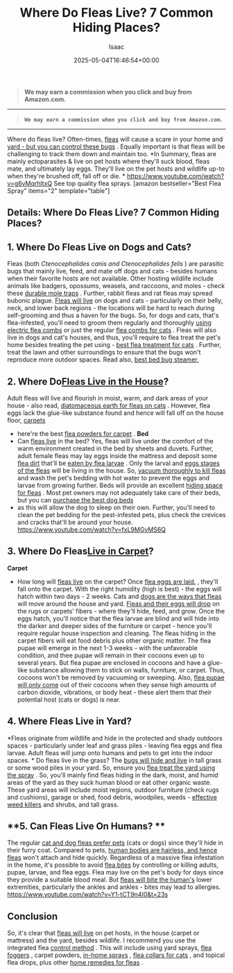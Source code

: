 ﻿---
author: Isaac
layout: post
title: Where Do Fleas Live? 7 Common Hiding Places?
date: '2025-05-04T16:46:54+00:00'
categories:
- Fleas
- Guide
tags: []
slug: /where-do-fleas-live/
lastmod: 2025-05-07T12:21:29+03:00
---
> **We may earn a commission when you click and buy from Amazon.com.**
>

---
> **`We may earn a commission when you click and buy from Amazon.com`.**
>

---

Where do fleas live? Often-times,
[fleas](https://pestpolicy.com/what-do-fleas-look-like/)
will cause a scare in your home and
[yard - but you can control these bugs](https://pestpolicy.com/best-flea-spray-for-yard/)
. Equally important is that fleas will be challenging to track them down and maintain too.
*In Summary, fleas are mainly ectoparasites & live on pet hosts where they'll suck blood, fleas mate, and ultimately lay eggs. They'll live on the pet hosts and wildlife up-to when they're brushed off, fall off or die. *
https://www.youtube.com/watch?v=g6vMqrhltxQ
See top quality flea sprays.
[amazon bestseller="Best Flea Spray" items="2" template="table"]
## Details: Where Do Fleas Live? 7 Common Hiding Places?
## 1. Where Do Fleas Live on Dogs and Cats?
Fleas (both
*Ctenocephalides canis and Ctenocephalides felis*
) are parasitic bugs that mainly live, feed, and mate off dogs and cats - besides humans when their favorite hosts are not available.
Other hosting wildlife include animals like badgers, opossums, weasels, and raccoons, and moles - check these
[durable mole traps](https://pestpolicy.com/best-mole-traps/)
. Further, rabbit fleas and rat fleas may spread bubonic plague.
[Fleas will live](https://pestpolicy.com/can-fleas-live-on-clothes/)
on dogs and cats - particularly on their belly, neck, and lower back regions - the locations will be hard to reach during self-grooming and thus a haven for the bugs.
So, for dogs and cats, that's flea-infested, you'll need to groom them regularly and thoroughly
[using electric flea combs](https://pestpolicy.com/best-electronic-flea-comb/)
or just the regular
[flea combs for cats](https://pestpolicy.com/best-flea-comb-for-cats/)
.
Fleas will also live in dogs and cat's houses, and thus, you'll require to flea treat the pet's home besides treating the pet using -
[best flea treatment for cats](https://pestpolicy.com/best-flea-treatment-for-cats/)
.
Further, treat the lawn and other surroundings to ensure that the bugs won't reproduce more outdoor spaces. Read also,
[best bed bug steamer.](https://pestpolicy.com/best-bed-bug-steamer/)
## 2. Where Do[Fleas Live in the House](https://pestpolicy.com/how-to-tell-if-you-have-fleas/)?
Adult fleas will live and flourish in moist, warm, and dark areas of your house - also read,
[diatomaceous earth for fleas on cats](https://pestpolicy.com/diatomaceous-earth-for-fleas-on-cats/)
.
However, flea eggs lack the glue-like substance found and hence will fall off on the house floor,
[carpets](https://pestpolicy.com/can-fleas-live-in-carpets/)
- here're the best
[flea powders for carpet](https://pestpolicy.com/best-flea-carpet-powder/)
.
**Bed**
- Can
[fleas live](https://pestpolicy.com/how-long-do-fleas-live-on-humans/)
in the bed? Yes, fleas will live under the comfort of the warm environment created in the bed by sheets and duvets. Further, adult female fleas may lay eggs inside the mattress and deposit some
[flea dirt](https://pestpolicy.com/what-is-flea-dirt/)
that'll be
[eaten by flea larvae](https://pestpolicy.com/what-do-flea-larvae-eat/)
.
Only the larval and
[eggs stages of the fleas](https://pestpolicy.com/does-the-dryer-kill-fleas/)
will be living in the house. So,
[vacuum thoroughly to kill fleas](https://pestpolicy.com/best-vacuum-for-fleas/)
and wash the pet's bedding with hot water to prevent the eggs and larvae from growing further.
Beds will provide an excellent
[hiding space for fleas](https://pestpolicy.com/where-do-fleas-hide/)
. Most pet owners may not adequately take care of their beds, but you can
[purchase the best dog beds](https://pestpolicy.com/best-dog-beds/)
- as this will allow the dog to sleep on their own.
Further, you'll need to clean the pet bedding for the pest-infested pets, plus check the crevices and cracks that'll be around your house.
https://www.youtube.com/watch?v=fxL9MGvMS6Q
## 3. Where Do Fleas[Live in Carpet](https://pestpolicy.com/can-bed-bugs-live-in-carpet/)?
**Carpet**
- How long will
[fleas live](https://pestpolicy.com/can-fleas-live-on-clothes/)
on the carpet? Once
[flea eggs are laid.](https://pestpolicy.com/how-to-kill-flea-eggs/)
, they'll fall onto the carpet. With the right humidity (high is best) - the eggs will hatch within two days - 2 weeks.
Cats and
[dogs are the ways that fleas](https://pestpolicy.com/can-dog-fleas-transfer-to-humans/)
will move around the house and yard.
[Fleas and their eggs will drop](https://pestpolicy.com/best-flea-drops-for-cats/)
on the rugs or carpets' fibers - where they'll hide, feed, and grow.
Once the eggs hatch, you'll notice that the flea larvae are blind and will hide into the darker and deeper sides of the furniture or carpet - hence you'll require regular house inspection and cleaning.
The fleas hiding in the carpet fibers will eat food debris plus other organic matter. The flea pupae will emerge in the next 1-3 weeks - with the unfavorable condition, and thee pupae will remain in their cocoons even up to several years.
But flea pupae are enclosed in cocoons and have a glue-like substance allowing them to stick on walls, furniture, or carpet. Thus, cocoons won't be removed by vacuuming or sweeping.
Also,
[flea pupae will only come](https://pestpolicy.com/where-do-fleas-come-from/)
out of their cocoons when they sense high amounts of carbon dioxide, vibrations, or body heat - these alert them that their potential host (cats or dogs) is near.
## 4. Where Fleas Live in Yard?
*Fleas originate from wildlife and hide in the protected and shady outdoors spaces - particularly under leaf and grass piles - leaving flea eggs and flea larvae. Adult fleas will jump onto humans and pets to get into the indoor spaces. *
Do fleas live in the grass? The
[bugs will hide and live](https://pestpolicy.com/can-bed-bugs-live-outside/)
in tall grass or some wood piles in your yard. So, ensure you
[flea treat the yard using the spray](https://pestpolicy.com/best-flea-spray-for-yard/)
.
So, you'll mainly find fleas hiding in the dark, moist, and humid areas of the yard as they suck human blood or eat other organic waste.
These yard areas will include moist regions, outdoor furniture (check rugs and cushions), garage or shed, food debris, woodpiles, weeds -
[effective weed killers](https://pestpolicy.com/best-weed-killers-for-flower-beds/)
and shrubs, and tall grass.
## **5. Can Fleas Live On Humans? **
The regular
[cat and dog fleas prefer pets](https://pestpolicy.com/what-is-blep-in-pets-cats-and-dogs/)
(cats or dogs) since they'll hide in their furry coat. Compared to pets,
[human bodies are hairless, and hence fleas](https://pestpolicy.com/flea-repellent-for-humans/)
won't attach and hide quickly.
Regardless of a massive flea infestation in the home, it's possible to avoid
[flea bites](https://pestpolicy.com/flea-bites-vs-bed-bug-bites/)
by controlling or killing adults, pupae, larvae, and flea eggs.
Flea may live on the pet's body for days since they provide a suitable blood meal. But
[fleas will bite the human's](https://pestpolicy.com/can-dog-fleas-transfer-to-humans/)
lower extremities, particularly the ankles and ankles - bites may lead to allergies.
https://www.youtube.com/watch?v=Y1-tCT9n4I0&t=23s
## Conclusion
So, it's clear that
[fleas will live](https://pestpolicy.com/can-fleas-live-in-human-hair/)
on pet hosts, in the house (carpet or mattress) and the yard, besides wildlife. I recommend you use the integrated flea
[control method](https://pestpolicy.com/top-7-natural-termite-control-can-easily/)
.
This will include using yard sprays,
[flea foggers](https://pestpolicy.com/best-fogger-for-fleas/)
, carpet powders,
[in-home sprays](https://pestpolicy.com/best-flea-spray-for-home/)
,
[flea collars for cats](https://pestpolicy.com/best-flea-collar-for-cats/)
, and topical flea drops, plus other
[home remedies for fleas](https://pestpolicy.com/home-remedies-for-fleas/)
.